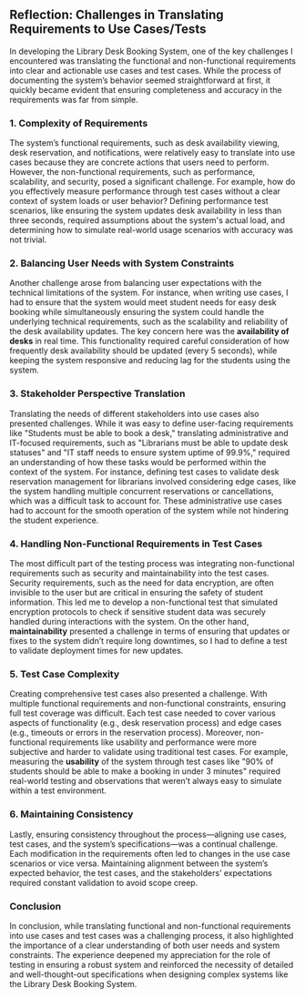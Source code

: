 ## Reflection: Challenges in Translating Requirements to Use Cases/Tests

In developing the Library Desk Booking System, one of the key challenges I encountered was translating the functional and non-functional requirements into clear and actionable use cases and test cases. While the process of documenting the system’s behavior seemed straightforward at first, it quickly became evident that ensuring completeness and accuracy in the requirements was far from simple. 

### 1. **Complexity of Requirements**

The system’s functional requirements, such as desk availability viewing, desk reservation, and notifications, were relatively easy to translate into use cases because they are concrete actions that users need to perform. However, the non-functional requirements, such as performance, scalability, and security, posed a significant challenge. For example, how do you effectively measure performance through test cases without a clear context of system loads or user behavior? Defining performance test scenarios, like ensuring the system updates desk availability in less than three seconds, required assumptions about the system's actual load, and determining how to simulate real-world usage scenarios with accuracy was not trivial. 

### 2. **Balancing User Needs with System Constraints**

Another challenge arose from balancing user expectations with the technical limitations of the system. For instance, when writing use cases, I had to ensure that the system would meet student needs for easy desk booking while simultaneously ensuring the system could handle the underlying technical requirements, such as the scalability and reliability of the desk availability updates. The key concern here was the **availability of desks** in real time. This functionality required careful consideration of how frequently desk availability should be updated (every 5 seconds), while keeping the system responsive and reducing lag for the students using the system.

### 3. **Stakeholder Perspective Translation**

Translating the needs of different stakeholders into use cases also presented challenges. While it was easy to define user-facing requirements like "Students must be able to book a desk," translating administrative and IT-focused requirements, such as "Librarians must be able to update desk statuses" and "IT staff needs to ensure system uptime of 99.9%," required an understanding of how these tasks would be performed within the context of the system. For instance, defining test cases to validate desk reservation management for librarians involved considering edge cases, like the system handling multiple concurrent reservations or cancellations, which was a difficult task to account for. These administrative use cases had to account for the smooth operation of the system while not hindering the student experience.

### 4. **Handling Non-Functional Requirements in Test Cases**

The most difficult part of the testing process was integrating non-functional requirements such as security and maintainability into the test cases. Security requirements, such as the need for data encryption, are often invisible to the user but are critical in ensuring the safety of student information. This led me to develop a non-functional test that simulated encryption protocols to check if sensitive student data was securely handled during interactions with the system. On the other hand, **maintainability** presented a challenge in terms of ensuring that updates or fixes to the system didn’t require long downtimes, so I had to define a test to validate deployment times for new updates.

### 5. **Test Case Complexity**

Creating comprehensive test cases also presented a challenge. With multiple functional requirements and non-functional constraints, ensuring full test coverage was difficult. Each test case needed to cover various aspects of functionality (e.g., desk reservation process) and edge cases (e.g., timeouts or errors in the reservation process). Moreover, non-functional requirements like usability and performance were more subjective and harder to validate using traditional test cases. For example, measuring the **usability** of the system through test cases like "90% of students should be able to make a booking in under 3 minutes" required real-world testing and observations that weren’t always easy to simulate within a test environment.

### 6. **Maintaining Consistency**

Lastly, ensuring consistency throughout the process—aligning use cases, test cases, and the system’s specifications—was a continual challenge. Each modification in the requirements often led to changes in the use case scenarios or vice versa. Maintaining alignment between the system’s expected behavior, the test cases, and the stakeholders’ expectations required constant validation to avoid scope creep.

### Conclusion

In conclusion, while translating functional and non-functional requirements into use cases and test cases was a challenging process, it also highlighted the importance of a clear understanding of both user needs and system constraints. The experience deepened my appreciation for the role of testing in ensuring a robust system and reinforced the necessity of detailed and well-thought-out specifications when designing complex systems like the Library Desk Booking System.

